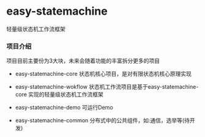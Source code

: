 # easy-statemachine
轻量级状态机工作流框架

### 项目介绍
项目目前主要份为3大块，未来会随着功能的丰富拆分更多的项目

- easy-statemachine-core 状态机核心项目，是对有限状态机核心原理实现

- easy-statemachine-wokflow 状态机工作流项目是基于easy-statemachine-core 实现的轻量级状态机工作流框架

- easy-statemachine-demo 可运行Demo

- easy-statemachine-common 分布式中的公共组件，如:通信，选举等(待开发)
